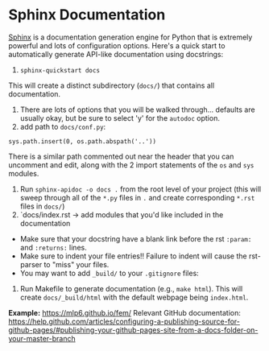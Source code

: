 # Sphinx Documentation

[Sphinx](http://sphinx-doc.org/) is a documentation generation engine for Python
that is extremely powerful and lots of configuration options.  Here's a quick
start to automatically generate API-like documentation using docstrings:

1. ``sphinx-quickstart docs``

This will create a distinct subdirectory (``docs/``) that contains all
documentation.
1. There are lots of options that you will be walked through... defaults are
   usually okay, but be sure to select 'y' for the ``autodoc`` option.
1. add path to ``docs/conf.py``:
```
sys.path.insert(0, os.path.abspath('..'))
```
There is a similar path commented out near the header that you can uncomment
and edit, along with the 2 import statements of the `os` and `sys` modules.
1. Run `sphinx-apidoc -o docs .` from the root level of your project (this
   will sweep through all of the `*.py` files in `.` and create
   corresponding `*.rst` files in `docs/`)
1. `docs/index.rst -> add modules that you'd like included in the documentation
  * Make sure that your docstring have a blank link before the rst `:param:` and
    `:returns:` lines.
  * Make sure to indent your file entries!!  Failure to indent will cause the
    rst-parser to "miss" your files.
  * You may want to add `_build/` to your `.gitignore` files:
1. Run Makefile to generate documentation (e.g., ``make html``).  This will
   create `docs/_build/html` with the default webpage being `index.html`.

**Example:** https://mlp6.github.io/fem/
Relevant GitHub documentation: https://help.github.com/articles/configuring-a-publishing-source-for-github-pages/#publishing-your-github-pages-site-from-a-docs-folder-on-your-master-branch

